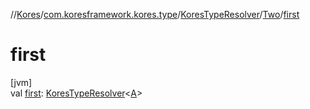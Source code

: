 //[Kores](../../../../index.md)/[com.koresframework.kores.type](../../index.md)/[KoresTypeResolver](../index.md)/[Two](index.md)/[first](first.md)

# first

[jvm]\
val [first](first.md): [KoresTypeResolver](../index.md)<[A](index.md)>
